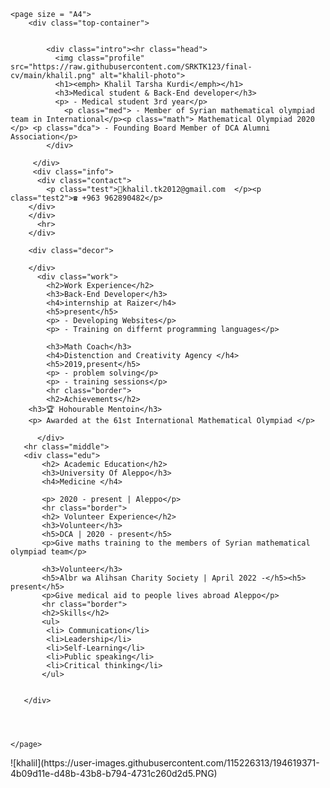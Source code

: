 <html>
<head>
<meta charset="utf-8">
<link rel="stylesheet" href="cv.css">
</head>

<body>

    <page size = "A4">
        <div class="top-container">


            <div class="intro"><hr class="head">
              <img class="profile" src="https://raw.githubusercontent.com/SRKTK123/final-cv/main/khalil.png" alt="khalil-photo">
              <h1><emph> Khalil Tarsha Kurdi</emph></h1> 
              <h3>Medical student & Back-End developer</h3>
              <p> - Medical student 3rd year</p>
                <p class="med"> - Member of Syrian mathematical olympiad team in International</p><p class="math"> Mathematical Olympiad 2020 </p> <p class="dca"> - Founding Board Member of DCA Alumni Association</p>
            </div>
         
         </div>
         <div class="info">
          <div class="contact">
            <p class="test">📧khalil.tk2012@gmail.com  </p><p class="test2">☎ +963 962890482</p>
        </div>
        </div>
          <hr>
        </div>
          
        <div class="decor"> 
            
        </div>
          <div class="work">
            <h2>Work Experience</h2>
            <h3>Back-End Developer</h3>
            <h4>internship at Raizer</h4>
            <h5>present</h5>
            <p> - Developing Websites</p>
            <p> - Training on differnt programming languages</p>
            
            <h3>Math Coach</h3>
            <h4>Distenction and Creativity Agency </h4> 
            <h5>2019,present</h5>
            <p> - problem solving</p>
            <p> - training sessions</p>
            <hr class="border">
            <h2>Achievements</h2>
        <h3>🏆 Hohourable Mentoin</h3>
        <p> Awarded at the 61st International Mathematical Olympiad </p>
         
          </div>
       <hr class="middle">
       <div class="edu">
           <h2> Academic Education</h2>
           <h3>University Of Aleppo</h3>
           <h4>Medicine </h4>

           <p> 2020 - present | Aleppo</p>
           <hr class="border">
           <h2> Volunteer Experience</h2>
           <h3>Volunteer</h3>
           <h5>DCA | 2020 - present</h5>
           <p>Give maths training to the members of Syrian mathematical olympiad team</p>

           <h3>Volunteer</h3>
           <h5>Albr wa Alihsan Charity Society | April 2022 -</h5><h5> present</h5>
           <p>Give medical aid to people lives abroad Aleppo</p>
           <hr class="border">
           <h2>Skills</h2>
           <ul>
            <li> Communication</li>
            <li>Leadership</li>
            <li>Self-Learning</li>
            <li>Public speaking</li>
            <li>Critical thinking</li>
           </ul>


       </div> 




    </page>
  
</body>
</html>
![khalil](https://user-images.githubusercontent.com/115226313/194619371-4b09d11e-d48b-43b8-b794-4731c260d2d5.PNG)
